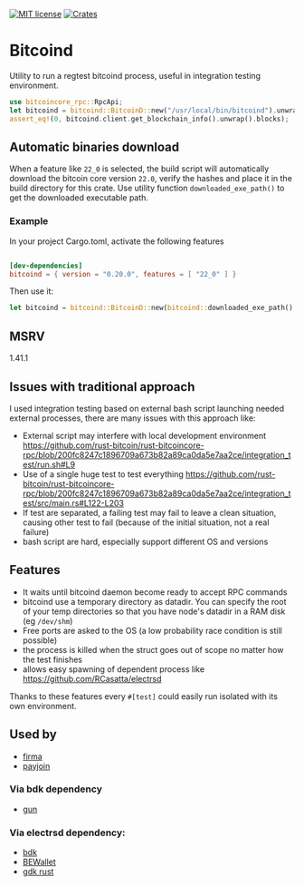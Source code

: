[![MIT license](https://img.shields.io/github/license/RCasatta/bitcoind)](https://github.com/RCasatta/bitcoind/blob/master/LICENSE)
[![Crates](https://img.shields.io/crates/v/bitcoind.svg)](https://crates.io/crates/bitcoind)

# Bitcoind

Utility to run a regtest bitcoind process, useful in integration testing environment.

```rust
use bitcoincore_rpc::RpcApi;
let bitcoind = bitcoind::BitcoinD::new("/usr/local/bin/bitcoind").unwrap();
assert_eq!(0, bitcoind.client.get_blockchain_info().unwrap().blocks);
```

## Automatic binaries download

When a feature like `22_0` is selected, the build script will automatically download the bitcoin core version `22.0`, verify the hashes and place it in the build directory for this crate.
Use utility function `downloaded_exe_path()` to get the downloaded executable path.

### Example 

In your project Cargo.toml, activate the following features

```toml

[dev-dependencies]
bitcoind = { version = "0.20.0", features = [ "22_0" ] }
```

Then use it:

```rust
let bitcoind = bitcoind::BitcoinD::new(bitcoind::downloaded_exe_path().unwrap()).unwrap();
```

## MSRV

1.41.1

## Issues with traditional approach

I used integration testing based on external bash script launching needed external processes, there are many issues with this approach like:

* External script may interfere with local development environment https://github.com/rust-bitcoin/rust-bitcoincore-rpc/blob/200fc8247c1896709a673b82a89ca0da5e7aa2ce/integration_test/run.sh#L9
* Use of a single huge test to test everything https://github.com/rust-bitcoin/rust-bitcoincore-rpc/blob/200fc8247c1896709a673b82a89ca0da5e7aa2ce/integration_test/src/main.rs#L122-L203
* If test are separated, a failing test may fail to leave a clean situation, causing other test to fail (because of the initial situation, not a real failure)
* bash script are hard, especially support different OS and versions

## Features

  * It waits until bitcoind daemon become ready to accept RPC commands
  * bitcoind use a temporary directory as datadir. You can specify the root of your temp directories so that you have node's datadir in a RAM disk (eg `/dev/shm`)
  * Free ports are asked to the OS (a low probability race condition is still possible) 
  * the process is killed when the struct goes out of scope no matter how the test finishes
  * allows easy spawning of dependent process like https://github.com/RCasatta/electrsd

Thanks to these features every `#[test]` could easily run isolated with its own environment.

## Used by

* [firma](https://github.com/RCasatta/firma/)
* [payjoin](https://github.com/Kixunil/payjoin)

### Via bdk dependency

* [gun](https://github.com/LLFourn/gun)

### Via electrsd dependency:

* [bdk](https://github.com/bitcoindevkit/bdk)
* [BEWallet](https://github.com/LeoComandini/BEWallet)
* [gdk rust](https://github.com/Blockstream/gdk/blob/master/subprojects/gdk_rust/)
